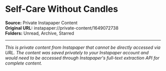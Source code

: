# Self-Care Without Candles

**Source:** Private Instapaper Content  
**Original URL:** instapaper://private-content/1649072738  
**Folders:** Unread, Archive, Starred  

---

*This is private content from Instapaper that cannot be directly accessed via URL. The content was saved privately to your Instapaper account and would need to be accessed through Instapaper's full-text extraction API for complete content.*